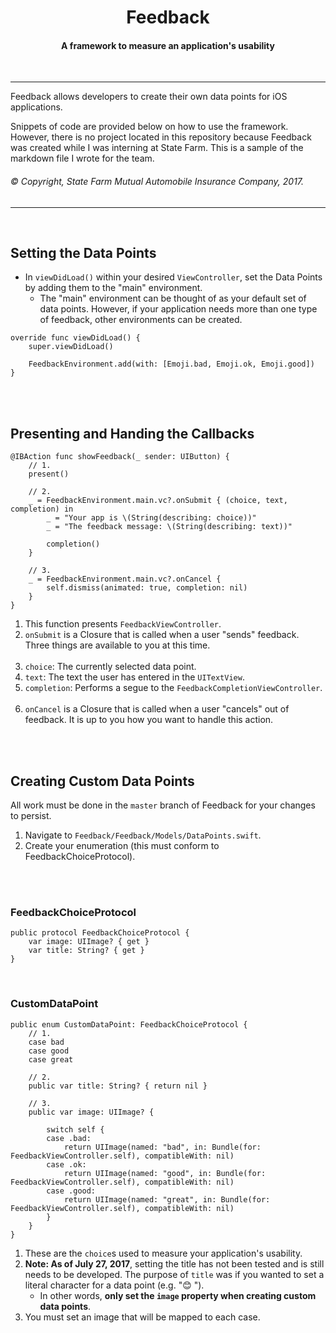 <h1 align="center">
  Feedback
  <br>
</h1>

<h4 align="center">A framework to measure an application's usability</h4>
<br>
<hr>
Feedback allows developers to create their own data points for iOS applications.<br>

Snippets of code are provided below on how to use the framework. However, there is no project located in this repository because Feedback was created while I was interning at State Farm. This is a sample of the markdown file I wrote for the team.

###### © Copyright, State Farm Mutual Automobile Insurance Company, 2017.
<hr>
<br>

## Setting the Data Points

- In `viewDidLoad()` within your desired `ViewController`, set the Data Points by adding them to the "main" environment.
    - The "main" environment can be thought of as your default set of data points. However, if your application needs more than one type of feedback, other environments can be created.

~~~~
override func viewDidLoad() {
    super.viewDidLoad()
        
    FeedbackEnvironment.add(with: [Emoji.bad, Emoji.ok, Emoji.good])
}
~~~~

<br><br>
## Presenting and Handing the Callbacks

~~~~
@IBAction func showFeedback(_ sender: UIButton) {
    // 1.
    present()

    // 2.
    _ = FeedbackEnvironment.main.vc?.onSubmit { (choice, text, completion) in
        _ = "Your app is \(String(describing: choice))"
        _ = "The feedback message: \(String(describing: text))"

        completion()
    }

    // 3.
    _ = FeedbackEnvironment.main.vc?.onCancel {
        self.dismiss(animated: true, completion: nil)
    }
}
~~~~

1. This function presents `FeedbackViewController`.
2. `onSubmit` is a Closure that is called when a user "sends" feedback. Three things are available to you at this time.<br><br>
  1. `choice`: The currently selected data point.
  2. `text`: The text the user has entered in the `UITextView`.
  3. `completion`: Performs a segue to the `FeedbackCompletionViewController`.<br><br>
3. `onCancel` is a Closure that is called when a user "cancels" out of feedback. It is up to you how you want to handle this action.

<br><br>
## Creating Custom Data Points

All work must be done in the `master` branch of Feedback for your changes to persist.

1. Navigate to `Feedback/Feedback/Models/DataPoints.swift`.
2. Create your enumeration (this must conform to FeedbackChoiceProtocol).

<br><br>
### FeedbackChoiceProtocol

~~~~
public protocol FeedbackChoiceProtocol {
    var image: UIImage? { get }
    var title: String? { get }
}
~~~~

<br>

### CustomDataPoint

~~~~
public enum CustomDataPoint: FeedbackChoiceProtocol {
    // 1.
    case bad
    case good
    case great

    // 2.
    public var title: String? { return nil }

    // 3.
    public var image: UIImage? {

        switch self {
        case .bad:
            return UIImage(named: "bad", in: Bundle(for: FeedbackViewController.self), compatibleWith: nil)
        case .ok:
            return UIImage(named: "good", in: Bundle(for: FeedbackViewController.self), compatibleWith: nil)
        case .good:
            return UIImage(named: "great", in: Bundle(for: FeedbackViewController.self), compatibleWith: nil)
        }
    }
}
~~~~


1. These are the `choice`s used to measure your application's usability.
2. **Note: As of July 27, 2017**, setting the title has not been tested and is still needs to be developed. The purpose of `title` was if you wanted to set a literal character for a data point (e.g. "😊 ").
    - In other words, **only set the `image` property when creating custom data points**.
3. You must set an image that will be mapped to each case.
